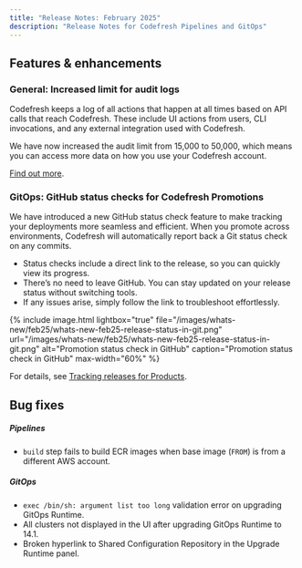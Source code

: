 ```yaml
---
title: "Release Notes: February 2025"
description: "Release Notes for Codefresh Pipelines and GitOps"
---
```

## Features & enhancements


### General: Increased limit for audit logs

Codefresh keeps a log of all actions that happen at all times based on API calls that reach Codefresh. These include UI actions from users, CLI invocations, and any external integration used with Codefresh. 

We have now increased the audit limit from 15,000 to 50,000, which means you can access more data on how you use your Codefresh account.  

[Find out more]({{site.baseurl}}/docs/administration/account-user-management/audit/).



### GitOps: GitHub status checks for Codefresh Promotions

We have introduced a new GitHub status check feature to make tracking your deployments more seamless and efficient. When you promote across environments, Codefresh will automatically report back a Git status check on any commits. 

* Status checks include a direct link to the release, so you can quickly view its progress.
* There’s no need to leave GitHub. You can stay updated on your release status without switching tools.
* If any issues arise, simply follow the link to troubleshoot effortlessly.



 {% include 
   image.html 
   lightbox="true" 
   file="/images/whats-new/feb25/whats-new-feb25-release-status-in-git.png" 
   url="/images/whats-new/feb25/whats-new-feb25-release-status-in-git.png" 
   alt="Promotion status check in GitHub" 
   caption="Promotion status check in GitHub" 
   max-width="60%" 
   %}
 

For details, see [Tracking releases for Products]({{site.baseurl}}/docs/promotions/product-releases/).



## Bug fixes

##### Pipelines 
* `build` step fails to build ECR images when base image (`FROM`) is from a different AWS account.

##### GitOps
* `exec /bin/sh: argument list too long` validation error on upgrading GitOps Runtime.
* All clusters not displayed in the UI after upgrading GitOps Runtime to 14.1.
* Broken hyperlink to Shared Configuration Repository in the Upgrade Runtime panel.






